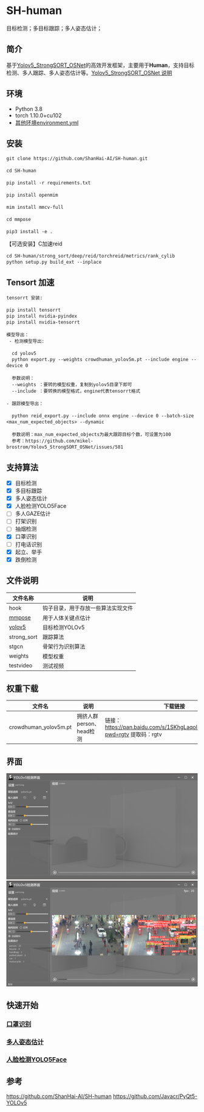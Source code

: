 <!--
 * @Descripttion: 
 * @version: 
 * @Author: LiQiang
 * @Date: 2022-09-29 19:15:40
 * @LastEditTime: 2022-09-29 20:26:07
-->
# SH-human
目标检测；多目标跟踪；多人姿态估计；

## 简介
基于[Yolov5_StrongSORT_OSNet](https://github.com/mikel-brostrom/Yolov5_StrongSORT_OSNet)的高效开发框架，主要用于**Human**，支持目标检测、多人跟踪、多人姿态估计等。[Yolov5_StrongSORT_OSNet 说明](docs/README_YoloV5%2BStrongSORT.md)

## 环境
- Python 3.8
- torch 1.10.0+cu102
- [其他环境environment.yml](docs/environment.yml)

## 安装
```
git clone https://github.com/ShanHai-AI/SH-human.git

cd SH-human

pip install -r requirements.txt

pip install openmim

mim install mmcv-full

cd mmpose

pip3 install -e .
```
【可选安装】C加速reid
```
cd SH-human/strong_sort/deep/reid/torchreid/metrics/rank_cylib
python setup.py build_ext --inplace
```
## Tensort 加速
```
tensorrt 安装:

pip install tensorrt
pip install nvidia-pyindex
pip install nvidia-tensorrt

模型导出：
 - 检测模型导出:
 
  cd yolov5
  python export.py --weights crowdhuman_yolov5m.pt --include engine --device 0
  
  参数说明：
  --weights ：要转的模型权重，复制到yolov5目录下即可
  --include ：要转换的模型格式，engine代表tensorrt格式
  
- 跟踪模型导出：

  python reid_export.py --include onnx engine --device 0 --batch-size <max_num_expected_objects> --dynamic
  
  参数说明：max_num_expected_objects为最大跟踪目标个数，可设置为100
  参考：https://github.com/mikel-brostrom/Yolov5_StrongSORT_OSNet/issues/581
```
## 支持算法

- [x] 目标检测
- [x] 多目标跟踪
- [x] 多人姿态估计
- [x] 人脸检测YOLO5Face
- [ ] 多人GAZE估计
- [ ] 打架识别
- [ ] 抽烟检测
- [x] 口罩识别
- [ ] 打电话识别
- [x] 起立、举手
- [x] 跌倒检测

## 文件说明
| 文件名称                | 说明                                                |
| ----------------------- | -------------------------------------------------------- |
| hook | 钩子目录，用于存放一些算法实现文件          |
| [mmpose](https://github.com/open-mmlab/mmpose)     | 用于人体关键点估计 |
| [yolov5](https://github.com/ultralytics/yolov5)     | 目标检测YOLOv5 |
|strong_sort     | 跟踪算法 |
|stgcn     | 骨架行为识别算法 |
|weights     | 模型权重 |
|testvideo     | 测试视频 |

## 权重下载
|文件名|说明|下载链接|
| ----------------------- | -------------------------------------------------------- | -------------------------------------------------------- |
|crowdhuman_yolov5m.pt|拥挤人群person、head检测|链接：https://pan.baidu.com/s/1SKhgLaqolnBZU9iDmjOUOg?pwd=rgtv 提取码：rgtv


## 界面
![](./docs/界面.png)
![](./docs/运行.png)

## 快速开始
### [口罩识别](docs/%E5%8F%A3%E7%BD%A9%E8%AF%86%E5%88%AB.md)
### [多人姿态估计](docs/%E5%A4%9A%E4%BA%BA%E5%A7%BF%E6%80%81%E4%BC%B0%E8%AE%A1.md)
### [人脸检测YOLO5Face](https://github.com/deepcam-cn/yolov5-face)


## 参考
https://github.com/ShanHai-AI/SH-human
https://github.com/Javacr/PyQt5-YOLOv5
